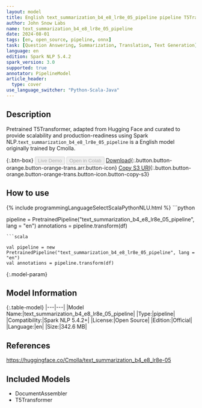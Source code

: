 ```yaml
---
layout: model
title: English text_summarization_b4_e8_lr8e_05_pipeline pipeline T5Transformer from Cmolla
author: John Snow Labs
name: text_summarization_b4_e8_lr8e_05_pipeline
date: 2024-08-01
tags: [en, open_source, pipeline, onnx]
task: [Question Answering, Summarization, Translation, Text Generation]
language: en
edition: Spark NLP 5.4.2
spark_version: 3.0
supported: true
annotator: PipelineModel
article_header:
  type: cover
use_language_switcher: "Python-Scala-Java"
---
```


## Description

Pretrained T5Transformer, adapted from Hugging Face and curated to provide scalability and production-readiness using Spark NLP.`text_summarization_b4_e8_lr8e_05_pipeline` is a English model originally trained by Cmolla.

{:.btn-box}
<button class="button button-orange" disabled>Live Demo</button>
<button class="button button-orange" disabled>Open in Colab</button>
[Download](https://s3.amazonaws.com/auxdata.johnsnowlabs.com/public/models/text_summarization_b4_e8_lr8e_05_pipeline_en_5.4.2_3.0_1722546751968.zip){:.button.button-orange.button-orange-trans.arr.button-icon}
[Copy S3 URI](s3://auxdata.johnsnowlabs.com/public/models/text_summarization_b4_e8_lr8e_05_pipeline_en_5.4.2_3.0_1722546751968.zip){:.button.button-orange.button-orange-trans.button-icon.button-copy-s3}

## How to use



<div class="tabs-box" markdown="1">
{% include programmingLanguageSelectScalaPythonNLU.html %}
```python

pipeline = PretrainedPipeline("text_summarization_b4_e8_lr8e_05_pipeline", lang = "en")
annotations =  pipeline.transform(df)   

```
```scala

val pipeline = new PretrainedPipeline("text_summarization_b4_e8_lr8e_05_pipeline", lang = "en")
val annotations = pipeline.transform(df)

```
</div>

{:.model-param}
## Model Information

{:.table-model}
|---|---|
|Model Name:|text_summarization_b4_e8_lr8e_05_pipeline|
|Type:|pipeline|
|Compatibility:|Spark NLP 5.4.2+|
|License:|Open Source|
|Edition:|Official|
|Language:|en|
|Size:|342.6 MB|

## References

https://huggingface.co/Cmolla/text_summarization_b4_e8_lr8e-05

## Included Models

- DocumentAssembler
- T5Transformer